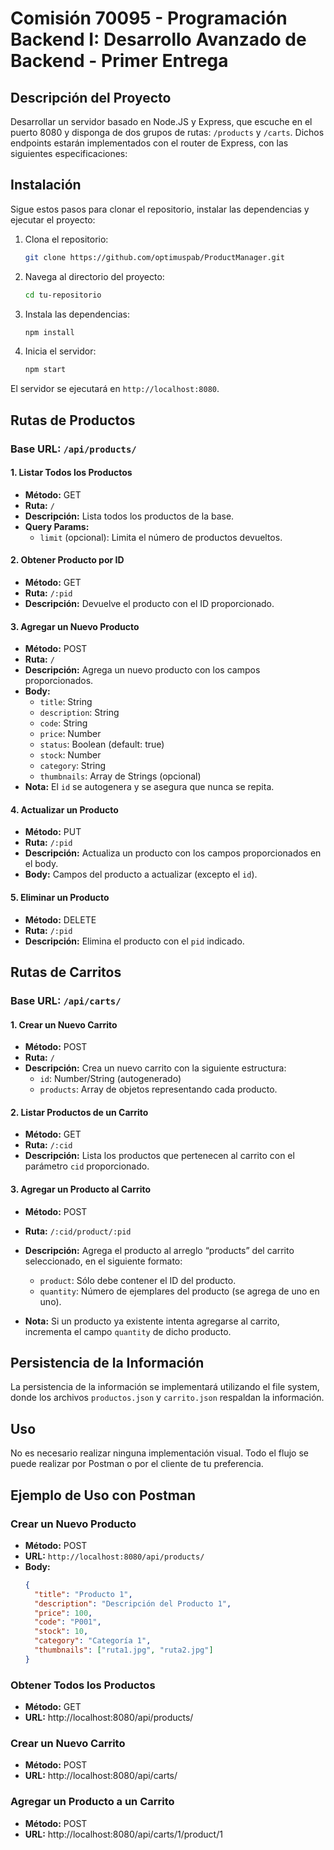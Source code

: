 # Comisión 70095 - Programación Backend I: Desarrollo Avanzado de Backend - Primer Entrega

## Descripción del Proyecto

Desarrollar un servidor basado en Node.JS y Express, que escuche en el puerto 8080 y disponga de dos grupos de rutas: `/products` y `/carts`. Dichos endpoints estarán implementados con el router de Express, con las siguientes especificaciones:

## Instalación

Sigue estos pasos para clonar el repositorio, instalar las dependencias y ejecutar el proyecto:

1. Clona el repositorio:
    ```sh
    git clone https://github.com/optimuspab/ProductManager.git
    ```
   
2. Navega al directorio del proyecto:
    ```sh
    cd tu-repositorio
    ```

3. Instala las dependencias:
    ```sh
    npm install
    ```

4. Inicia el servidor:
    ```sh
    npm start
    ```

El servidor se ejecutará en `http://localhost:8080`.

## Rutas de Productos

### Base URL: `/api/products/`

#### 1. Listar Todos los Productos
- **Método:** GET
- **Ruta:** `/`
- **Descripción:** Lista todos los productos de la base.
- **Query Params:**
  - `limit` (opcional): Limita el número de productos devueltos.

#### 2. Obtener Producto por ID
- **Método:** GET
- **Ruta:** `/:pid`
- **Descripción:** Devuelve el producto con el ID proporcionado.

#### 3. Agregar un Nuevo Producto
- **Método:** POST
- **Ruta:** `/`
- **Descripción:** Agrega un nuevo producto con los campos proporcionados.
- **Body:**
  - `title`: String
  - `description`: String
  - `code`: String
  - `price`: Number
  - `status`: Boolean (default: true)
  - `stock`: Number
  - `category`: String
  - `thumbnails`: Array de Strings (opcional)
- **Nota:** El `id` se autogenera y se asegura que nunca se repita.

#### 4. Actualizar un Producto
- **Método:** PUT
- **Ruta:** `/:pid`
- **Descripción:** Actualiza un producto con los campos proporcionados en el body.
- **Body:** Campos del producto a actualizar (excepto el `id`).

#### 5. Eliminar un Producto
- **Método:** DELETE
- **Ruta:** `/:pid`
- **Descripción:** Elimina el producto con el `pid` indicado.

## Rutas de Carritos

### Base URL: `/api/carts/`

#### 1. Crear un Nuevo Carrito
- **Método:** POST
- **Ruta:** `/`
- **Descripción:** Crea un nuevo carrito con la siguiente estructura:
  - `id`: Number/String (autogenerado)
  - `products`: Array de objetos representando cada producto.

#### 2. Listar Productos de un Carrito
- **Método:** GET
- **Ruta:** `/:cid`
- **Descripción:** Lista los productos que pertenecen al carrito con el parámetro `cid` proporcionado.

#### 3. Agregar un Producto al Carrito
- **Método:** POST
- **Ruta:** `/:cid/product/:pid`
- **Descripción:** Agrega el producto al arreglo “products” del carrito seleccionado, en el siguiente formato:
  - `product`: Sólo debe contener el ID del producto.
  - `quantity`: Número de ejemplares del producto (se agrega de uno en uno).

- **Nota:** Si un producto ya existente intenta agregarse al carrito, incrementa el campo `quantity` de dicho producto.

## Persistencia de la Información

La persistencia de la información se implementará utilizando el file system, donde los archivos `productos.json` y `carrito.json` respaldan la información.

## Uso

No es necesario realizar ninguna implementación visual. Todo el flujo se puede realizar por Postman o por el cliente de tu preferencia.

## Ejemplo de Uso con Postman

### Crear un Nuevo Producto

- **Método:** POST
- **URL:** `http://localhost:8080/api/products/`
- **Body:**
  ```json
  {
    "title": "Producto 1",
    "description": "Descripción del Producto 1",
    "price": 100,
    "code": "P001",
    "stock": 10,
    "category": "Categoría 1",
    "thumbnails": ["ruta1.jpg", "ruta2.jpg"]
  }

### Obtener Todos los Productos
- **Método:** GET
- **URL:** http://localhost:8080/api/products/

### Crear un Nuevo Carrito
- **Método:** POST
- **URL:** http://localhost:8080/api/carts/

### Agregar un Producto a un Carrito
- **Método:** POST
- **URL:** http://localhost:8080/api/carts/1/product/1










